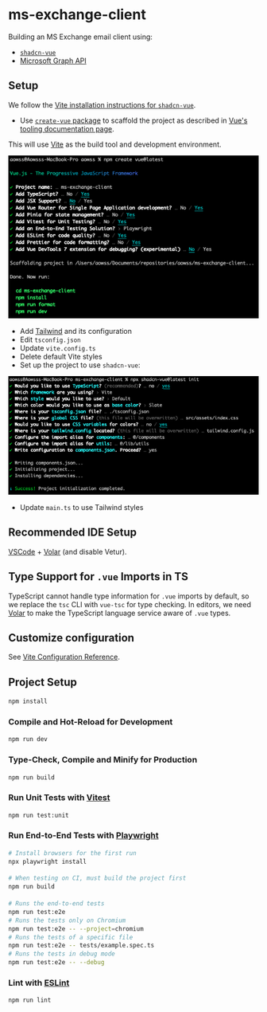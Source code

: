# ms-exchange-client

Building an MS Exchange email client using:
* [`shadcn-vue`](https://www.shadcn-vue.com/)
* [Microsoft Graph API](https://developer.microsoft.com/en-us/graph)

## Setup

We follow the [Vite installation instructions for `shadcn-vue`](https://www.shadcn-vue.com/docs/installation/vite.html).

* Use [`create-vue` package](https://github.com/vuejs/create-vue) to scaffold the project as described in [Vue's tooling documentation page](https://vuejs.org/guide/scaling-up/tooling.html#vite).

This will use [Vite](https://vitejs.dev/) as the build tool and development environment.

![](Scaffolding.png)

* Add [Tailwind](https://tailwindcss.com/) and its configuration
* Edit `tsconfig.json`
* Update `vite.config.ts`
* Delete default Vite styles
* Set up the project to use `shadcn-vue`:

![](Setup.png)

* Update `main.ts` to use Tailwind styles

## Recommended IDE Setup

[VSCode](https://code.visualstudio.com/) + [Volar](https://marketplace.visualstudio.com/items?itemName=Vue.volar) (and disable Vetur).

## Type Support for `.vue` Imports in TS

TypeScript cannot handle type information for `.vue` imports by default, so we replace the `tsc` CLI with `vue-tsc` for type checking. In editors, we need [Volar](https://marketplace.visualstudio.com/items?itemName=Vue.volar) to make the TypeScript language service aware of `.vue` types.

## Customize configuration

See [Vite Configuration Reference](https://vitejs.dev/config/).

## Project Setup

```sh
npm install
```

### Compile and Hot-Reload for Development

```sh
npm run dev
```

### Type-Check, Compile and Minify for Production

```sh
npm run build
```

### Run Unit Tests with [Vitest](https://vitest.dev/)

```sh
npm run test:unit
```

### Run End-to-End Tests with [Playwright](https://playwright.dev)

```sh
# Install browsers for the first run
npx playwright install

# When testing on CI, must build the project first
npm run build

# Runs the end-to-end tests
npm run test:e2e
# Runs the tests only on Chromium
npm run test:e2e -- --project=chromium
# Runs the tests of a specific file
npm run test:e2e -- tests/example.spec.ts
# Runs the tests in debug mode
npm run test:e2e -- --debug
```

### Lint with [ESLint](https://eslint.org/)

```sh
npm run lint
```
